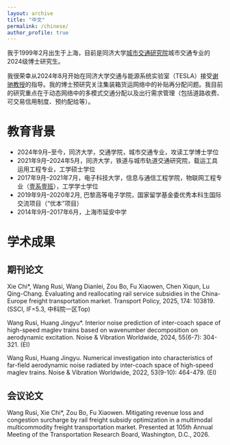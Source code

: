 ```yaml
---
layout: archive
title: "中文"
permalink: /chinese/
author_profile: true
---
```


我于1999年2月出生于上海，目前是同济大学[城市交通研究院](https://umi.tongji.edu.cn/)城市交通专业的2024级博士研究生。

我很荣幸从2024年8月开始在同济大学交通与能源系统实验室（TESLA）接受[谢驰教授](https://scholar.google.com/citations?hl=en&user=LQ3KKYQAAAAJ&view_op=list_works&sortby=pubdate)的指导。我的博士预研究关注集装箱货运网络中的补贴再分配问题。我目前的研究重点在于动态网络中的多模式交通分配以及出行需求管理（包括道路收费、可交易信用制度、预约配给等）。

教育背景
======
* 2024年9月–至今，同济大学，交通学院，城市交通专业，攻读工学博士学位
* 2021年9月–2024年5月，同济大学，铁道与城市轨道交通研究院，载运工具运用工程专业，工学硕士学位
* 2017年9月–2021年7月，电子科技大学，信息与通信工程学院，物联网工程专业（[壹系壹班](https://mp.weixin.qq.com/s/ew-8znWxv4uh3Q9MWJyc2A)），工学学士学位
* 2019年9月–2020年2月, 巴黎高等电子学院，国家留学基金委优秀本科生国际交流项目（“优本”项目）
* 2014年9月–2017年6月，上海市延安中学

学术成果
======

期刊论文
------
Xie Chi*, Wang Rusi, Wang Dianlei, Zou Bo, Fu Xiaowen, Chen Xiqun, Lu Qing-Chang. Evaluating and reallocating rail service subsidies in the China-Europe freight transportation market. Transport Policy, 2025, 174: 103819. (SSCI, IF=5.3, 中科院一区Top)

Wang Rusi, Huang Jingyu*. Interior noise prediction of inter-coach space of high-speed maglev trains based on wavenumber decomposition on aerodynamic excitation. Noise & Vibration Worldwide, 2024, 55(6-7): 304-321. (EI)

Wang Rusi, Huang Jingyu. Numerical investigation into characteristics of far-field aerodynamic noise radiated by inter-coach space of high-speed maglev trains. Noise & Vibration Worldwide, 2022, 53(9-10): 464-479. (EI)

会议论文
------
Wang Rusi, Xie Chi*, Zou Bo, Fu Xiaowen. Mitigating revenue loss and congestion surcharge by rail freight subsidy optimization in a multimodal multicommodity freight transportation market. Presented at 105th Annual Meeting of the Transportation Research Board, Washington, D.C., 2026.
